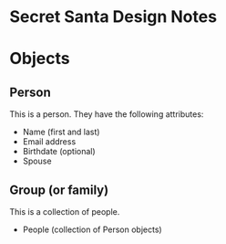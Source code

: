 Secret Santa Design Notes
=========================

# Objects
## Person
This is a person. They have the following attributes:

* Name (first and last)
* Email address
* Birthdate (optional)
* Spouse

## Group (or family)
This is a collection of people. 

* People (collection of Person objects)
